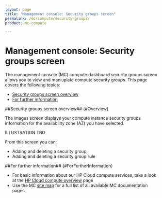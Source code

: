 ```yaml
---
layout: page
title: "Management console: Security groups screen"
permalink: /mc/compute/security-groups/
product: mc-compute

---
```

# Management console: Security groups screen

The management console (MC) compute dashboard security groups screen allows you to view and maniuplate compute security groups.  This page covers the following topics:

* [Security groups screen overview](#Overview)
* [For further information](#ForFurtherInformation)

##Security groups screen overview## {#Overview}

The images screen displays your compute instance security groups information for the availability zone (AZ) you have selected.

ILLUSTRATION TBD

From this screen you can:

* Adding and deleting a security group
* Adding and deleting a security group rule

##For further information## {#ForFurtherInformation}

* For basic information about our HP Cloud compute services, take a look at the [HP Cloud compute overview](/compute/) page
* Use the MC [site map](/mc/sitemap) for a full list of all available MC documentation pages

